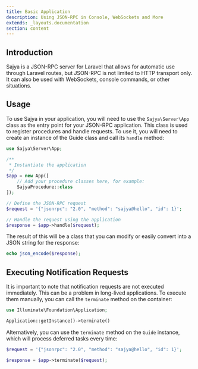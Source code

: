 ```yaml
---
title: Basic Application
description: Using JSON-RPC in Console, WebSockets and More
extends: _layouts.documentation
section: content
---
```


## Introduction

Sajya is a JSON-RPC server for Laravel that allows for automatic use through Laravel routes, but JSON-RPC is not limited to HTTP transport only. It can also be used with WebSockets, console commands, or other situations.

## Usage

To use Sajya in your application, you will need to use the `Sajya\Server\App` class as the entry point for your JSON-RPC application. This class is used to register procedures and handle requests. To use it, you will need to create an instance of the Guide class and call its `handle` method:


```php
use Sajya\Server\App;

/**
 * Instantiate the application
 */
$app = new App([
    // Add your procedure classes here, for example:
    SajyaProcedure::class
]);

// Define the JSON-RPC request
$request = '{"jsonrpc": "2.0", "method": "sajya@hello", "id": 1}';

// Handle the request using the application
$response = $app->handle($request);
```

The result of this will be a class that you can modify or easily convert into a JSON string for the response:

```php
echo json_encode($response);
```


## Executing Notification Requests


It is important to note that notification requests are not executed immediately. This can be a problem in long-lived applications. To execute them manually, you can call the `terminate` method on the container:


```php
use Illuminate\Foundation\Application;

Application::getInstance()->terminate()
```

Alternatively, you can use the `terminate` method on the `Guide` instance, which will process deferred tasks every time:

```php
$request = '{"jsonrpc": "2.0", "method": "sajya@hello", "id": 1}';

$response = $app->terminate($request);
```
